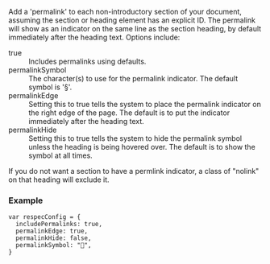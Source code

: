 Add a 'permalink' to each non-introductory section of your document, assuming the section or heading element has an explicit ID. The permalink will show as an indicator on the same line as the section heading, by default immediately after the heading text. Options include: 

<dl>
  <dt>true</dt>
  <dd>Includes permalinks using defaults.</dd>
  <dt>permalinkSymbol</dt>
  <dd>The character(s) to use for the permalink indicator. The default symbol is '§'.</dd>
  <dt>permalinkEdge</dt>
  <dd>Setting this to true tells the system to place the permalink indicator on the right edge of the page. The default is to put the indicator immediately after the heading text.</dd>
  <dt>permalinkHide</dt>
  <dd>Setting this to true tells the system to hide the permalink symbol unless the heading is being hovered over. The default is to show the symbol at all times.</dd>
</dl>

If you do not want a section to have a permlink indicator, a class of "nolink" on that heading will exclude it.

### Example

```JS
var respecConfig = {
  includePermalinks: true,
  permalinkEdge: true,
  permalinkHide: false,
  permalinkSymbol: "🔗",
}
```
